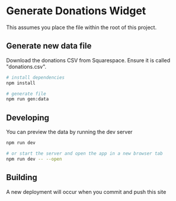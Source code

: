 # Generate Donations Widget

This assumes you place the file within the root of this project.

## Generate new data file

Download the donations CSV from Squarespace. Ensure it is called "donations.csv".

```bash
# install dependencies
npm install

# generate file
npm run gen:data
```

## Developing

You can preview the data by running the dev server

```bash
npm run dev

# or start the server and open the app in a new browser tab
npm run dev -- --open
```

## Building

A new deployment will occur when you commit and push this site

